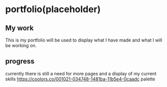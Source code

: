 # portfolio(placeholder)

## My work

This is my portfolio will be used to display what I have made and what I will be working on.

## progress

currently there is still a need for more pages and a display of my current skills
https://coolors.co/001021-034748-1481ba-11b5e4-0caadc
palette
